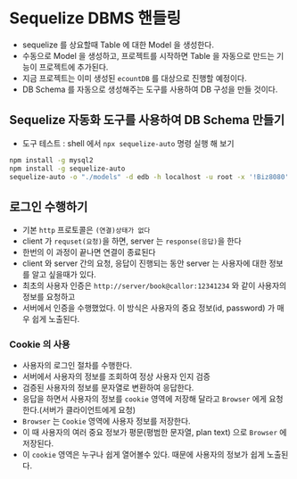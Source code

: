 # Sequelize DBMS 핸들링

- sequelize 를 상요할때 Table 에 대한 Model 을 생성한다.
- 수동으로 Model 을 생성하고, 프로젝트를 시작하면 Table 을 자동으로 만드는 기능이 프로젝트에 추가된다.
- 지금 프로젝트는 이미 생성된 `ecountDB` 를 대상으로 진행할 예정이다.
- DB Schema 를 자동으로 생성해주는 도구를 사용하여 DB 구성을 만들 것이다.

## Sequelize 자동화 도구를 사용하여 DB Schema 만들기

- 도구 테스트 : shell 에서 `npx sequelize-auto` 명령 실행 해 보기

```bash
npm install -g mysql2
npm install -g sequelize-auto
sequelize-auto -o "./models" -d edb -h localhost -u root -x '!Biz8080' -e mysql -l esm
```

## 로그인 수행하기

- 기본 `http` 프로토콜은 `(연결)상태가 없다`
- client 가 `requset(요청)`을 하면, server 는 `response(응답)`을 한다
- 한번의 이 과정이 끝나면 연결이 종료된다
- client 와 server 간의 요청, 응답이 진행되는 동안 server 는 사용자에 대한 정보를 알고 싶을때가 있다.
- 최초의 사용자 인증은 `http://server/book@callor:12341234` 와 같이 사용자의 정보를 요청하고
- 서버에서 인증을 수행했었다. 이 방식은 사용자의 중요 정보(id, password) 가 매우 쉽게 노출된다.

### Cookie 의 사용

- 사용자의 로그인 절차를 수행한다.
- 서버에서 사용자의 정보를 조회하여 정상 사용자 인지 검증
- 검증된 사용자의 정보를 문자열로 변환하여 응답한다.
- 응답을 하면서 사용자의 정보를 `cookie` 영역에 저장해 달라고 `Browser` 에게 요청한다.(서버가 클라이언트에게 요청)
- `Browser` 는 `Cookie` 영역에 사용자 정보를 저장한다.
- 이 때 사용자의 여러 중요 정보가 평문(평범한 문자열, plan text) 으로 `Browser` 에 저장된다.
- 이 `cookie` 영역은 누구나 쉽게 열어볼수 있다. 때문에 사용자의 정보가 쉽게 노출된다.
